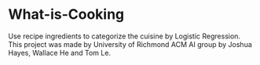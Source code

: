 # What-is-Cooking
Use recipe ingredients to categorize the cuisine by Logistic Regression.  This project was made by University of Richmond ACM AI group by Joshua Hayes, Wallace He and Tom Le.
